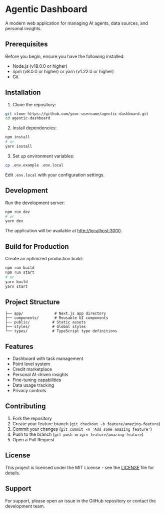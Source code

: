 # Agentic Dashboard

A modern web application for managing AI agents, data sources, and personal insights.

## Prerequisites

Before you begin, ensure you have the following installed:
- Node.js (v18.0.0 or higher)
- npm (v8.0.0 or higher) or yarn (v1.22.0 or higher)
- Git

## Installation

1. Clone the repository:
```bash
git clone https://github.com/your-username/agentic-dashboard.git
cd agentic-dashboard
```

2. Install dependencies:
```bash
npm install
# or
yarn install
```

3. Set up environment variables:
```bash
cp .env.example .env.local
```
Edit `.env.local` with your configuration settings.

## Development

Run the development server:
```bash
npm run dev
# or
yarn dev
```

The application will be available at [http://localhost:3000](http://localhost:3000).

## Build for Production

Create an optimized production build:
```bash
npm run build
npm run start
# or
yarn build
yarn start
```

## Project Structure

```
├── app/              # Next.js app directory
├── components/       # Reusable UI components
├── public/          # Static assets
├── styles/          # Global styles
└── types/           # TypeScript type definitions
```

## Features

- Dashboard with task management
- Point level system
- Credit marketplace
- Personal AI-driven insights
- Fine-tuning capabilities
- Data usage tracking
- Privacy controls

## Contributing

1. Fork the repository
2. Create your feature branch (`git checkout -b feature/amazing-feature`)
3. Commit your changes (`git commit -m 'Add some amazing feature'`)
4. Push to the branch (`git push origin feature/amazing-feature`)
5. Open a Pull Request

## License

This project is licensed under the MIT License - see the [LICENSE](LICENSE) file for details.

## Support

For support, please open an issue in the GitHub repository or contact the development team.